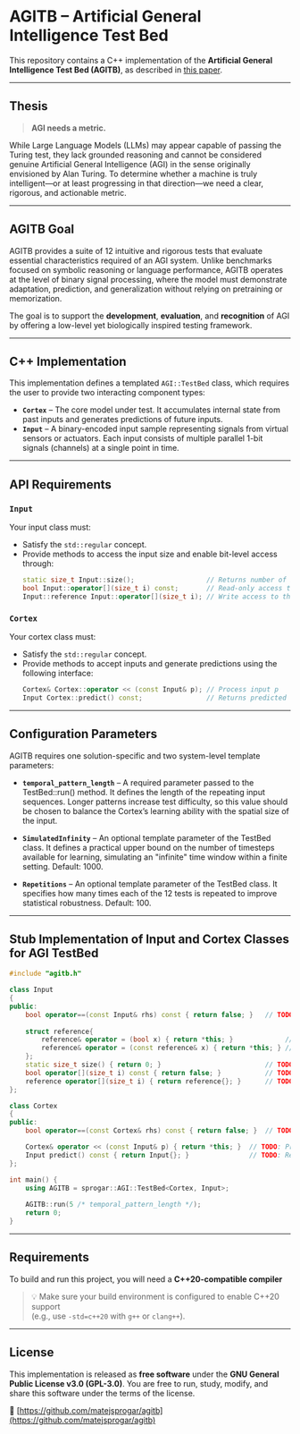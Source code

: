 # AGITB – Artificial General Intelligence Test Bed

This repository contains a C++ implementation of the **Artificial General Intelligence Test Bed (AGITB)**, as described in [this paper](doc/AGITB.pdf).

---

## Thesis

> **AGI needs a metric.**

While Large Language Models (LLMs) may appear capable of passing the Turing test, they lack grounded reasoning and cannot be considered genuine Artificial General Intelligence (AGI) in the sense originally envisioned by Alan Turing. To determine whether a machine is truly intelligent—or at least progressing in that direction—we need a clear, rigorous, and actionable metric.

---

## AGITB Goal

AGITB provides a suite of 12 intuitive and rigorous tests that evaluate essential characteristics required of an AGI system. Unlike benchmarks focused on symbolic reasoning or language performance, AGITB operates at the level of binary signal processing, where the model must demonstrate adaptation, prediction, and generalization without relying on pretraining or memorization.

The goal is to support the **development**, **evaluation**, and **recognition** of AGI by offering a low-level yet biologically inspired testing framework.

---

## C++ Implementation

This implementation defines a templated `AGI::TestBed` class, which requires the user to provide two interacting component types:

- **`Cortex`** – The core model under test. It accumulates internal state from past inputs and generates predictions of future inputs.
- **`Input`** – A binary-encoded input sample representing signals from virtual sensors or actuators. Each input consists of multiple parallel 1-bit signals (channels) at a single point in time.

---

## API Requirements

### `Input`
Your input class must:
- Satisfy the `std::regular` concept.
- Provide methods to access the input size and enable bit-level access through:
  ```cpp
  static size_t Input::size();                  // Returns number of input bits
  bool Input::operator[](size_t i) const;       // Read-only access to the i-th bit
  Input::reference Input::operator[](size_t i); // Write access to the i-th bit
  ```

### `Cortex`
Your cortex class must:
- Satisfy the `std::regular` concept.
- Provide methods to accept inputs and generate predictions using the following interface:
  ```cpp
  Cortex& Cortex::operator << (const Input& p); // Process input p
  Input Cortex::predict() const;                // Returns predicted next input
  ```

---

## Configuration Parameters

AGITB requires one solution-specific and two system-level template parameters:

- **`temporal_pattern_length`** – A required parameter passed to the TestBed::run() method. It defines the length of the repeating input sequences. Longer patterns increase test difficulty, so this value should be chosen to balance the Cortex’s learning ability with the spatial size of the input.

- **`SimulatedInfinity`** – An optional template parameter of the TestBed class. It defines a practical upper bound on the number of timesteps available for learning, simulating an "infinite" time window within a finite setting. Default: 1000.

- **`Repetitions`** – An optional template parameter of the TestBed class. It specifies how many times each of the 12 tests is repeated to improve statistical robustness. Default: 100.

---

## Stub Implementation of Input and Cortex Classes for AGI TestBed

```cpp
#include "agitb.h"

class Input
{
public:
    bool operator==(const Input& rhs) const { return false; }   // TODO: Full member-wise comparison
    
    struct reference{
        reference& operator = (bool x) { return *this; }             // TODO: Assigns a value to the referenced bit
        reference& operator = (const reference& x) { return *this; } // TODO: Assigns a value
    };
    static size_t size() { return 0; }                          // TODO: Returns number of input bits
    bool operator[](size_t i) const { return false; }           // TODO: Read-only access to the i-th bit
    reference operator[](size_t i) { return reference{}; }      // TODO: Write access to the i-th bit    
};

class Cortex
{
public:
    bool operator==(const Cortex& rhs) const { return false; }	// TODO: Full member-wise comparison

    Cortex& operator << (const Input& p) { return *this; }  // TODO: Process input p
    Input predict() const { return Input{}; }               // TODO: Returns predicted next input
};

int main() {
    using AGITB = sprogar::AGI::TestBed<Cortex, Input>;
    
    AGITB::run(5 /* temporal_pattern_length */);
    return 0;
}
```

---

## Requirements

To build and run this project, you will need a **C++20-compatible compiler** 

> 💡 Make sure your build environment is configured to enable C++20 support  
> (e.g., use `-std=c++20` with `g++` or `clang++`).

---

## License

This implementation is released as **free software** under the **GNU General Public License v3.0 (GPL-3.0)**. You are free to run, study, modify, and share this software under the terms of the license.

🔗 [https://github.com/matejsprogar/agitb](https://github.com/matejsprogar/agitb)
